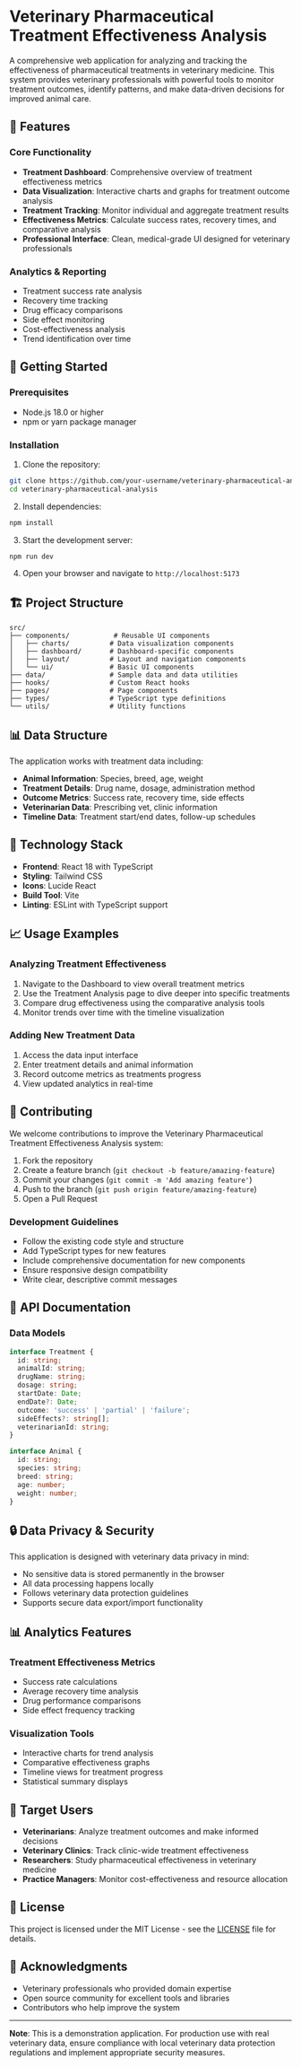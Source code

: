 # Veterinary Pharmaceutical Treatment Effectiveness Analysis

A comprehensive web application for analyzing and tracking the effectiveness of pharmaceutical treatments in veterinary medicine. This system provides veterinary professionals with powerful tools to monitor treatment outcomes, identify patterns, and make data-driven decisions for improved animal care.

## 🏥 Features

### Core Functionality
- **Treatment Dashboard**: Comprehensive overview of treatment effectiveness metrics
- **Data Visualization**: Interactive charts and graphs for treatment outcome analysis
- **Treatment Tracking**: Monitor individual and aggregate treatment results
- **Effectiveness Metrics**: Calculate success rates, recovery times, and comparative analysis
- **Professional Interface**: Clean, medical-grade UI designed for veterinary professionals

### Analytics & Reporting
- Treatment success rate analysis
- Recovery time tracking
- Drug efficacy comparisons
- Side effect monitoring
- Cost-effectiveness analysis
- Trend identification over time

## 🚀 Getting Started

### Prerequisites
- Node.js 18.0 or higher
- npm or yarn package manager

### Installation

1. Clone the repository:
```bash
git clone https://github.com/your-username/veterinary-pharmaceutical-analysis.git
cd veterinary-pharmaceutical-analysis
```

2. Install dependencies:
```bash
npm install
```

3. Start the development server:
```bash
npm run dev
```

4. Open your browser and navigate to `http://localhost:5173`

## 🏗️ Project Structure

```
src/
├── components/           # Reusable UI components
│   ├── charts/          # Data visualization components
│   ├── dashboard/       # Dashboard-specific components
│   ├── layout/          # Layout and navigation components
│   └── ui/              # Basic UI components
├── data/                # Sample data and data utilities
├── hooks/               # Custom React hooks
├── pages/               # Page components
├── types/               # TypeScript type definitions
└── utils/               # Utility functions
```

## 📊 Data Structure

The application works with treatment data including:

- **Animal Information**: Species, breed, age, weight
- **Treatment Details**: Drug name, dosage, administration method
- **Outcome Metrics**: Success rate, recovery time, side effects
- **Veterinarian Data**: Prescribing vet, clinic information
- **Timeline Data**: Treatment start/end dates, follow-up schedules

## 🔧 Technology Stack

- **Frontend**: React 18 with TypeScript
- **Styling**: Tailwind CSS
- **Icons**: Lucide React
- **Build Tool**: Vite
- **Linting**: ESLint with TypeScript support

## 📈 Usage Examples

### Analyzing Treatment Effectiveness
1. Navigate to the Dashboard to view overall treatment metrics
2. Use the Treatment Analysis page to dive deeper into specific treatments
3. Compare drug effectiveness using the comparative analysis tools
4. Monitor trends over time with the timeline visualization

### Adding New Treatment Data
1. Access the data input interface
2. Enter treatment details and animal information
3. Record outcome metrics as treatments progress
4. View updated analytics in real-time

## 🤝 Contributing

We welcome contributions to improve the Veterinary Pharmaceutical Treatment Effectiveness Analysis system:

1. Fork the repository
2. Create a feature branch (`git checkout -b feature/amazing-feature`)
3. Commit your changes (`git commit -m 'Add amazing feature'`)
4. Push to the branch (`git push origin feature/amazing-feature`)
5. Open a Pull Request

### Development Guidelines
- Follow the existing code style and structure
- Add TypeScript types for new features
- Include comprehensive documentation for new components
- Ensure responsive design compatibility
- Write clear, descriptive commit messages

## 📝 API Documentation

### Data Models

```typescript
interface Treatment {
  id: string;
  animalId: string;
  drugName: string;
  dosage: string;
  startDate: Date;
  endDate?: Date;
  outcome: 'success' | 'partial' | 'failure';
  sideEffects?: string[];
  veterinarianId: string;
}

interface Animal {
  id: string;
  species: string;
  breed: string;
  age: number;
  weight: number;
}
```

## 🔒 Data Privacy & Security

This application is designed with veterinary data privacy in mind:
- No sensitive data is stored permanently in the browser
- All data processing happens locally
- Follows veterinary data protection guidelines
- Supports secure data export/import functionality

## 📊 Analytics Features

### Treatment Effectiveness Metrics
- Success rate calculations
- Average recovery time analysis
- Drug performance comparisons
- Side effect frequency tracking

### Visualization Tools
- Interactive charts for trend analysis
- Comparative effectiveness graphs
- Timeline views for treatment progress
- Statistical summary displays

## 🏥 Target Users

- **Veterinarians**: Analyze treatment outcomes and make informed decisions
- **Veterinary Clinics**: Track clinic-wide treatment effectiveness
- **Researchers**: Study pharmaceutical effectiveness in veterinary medicine
- **Practice Managers**: Monitor cost-effectiveness and resource allocation


## 📄 License

This project is licensed under the MIT License - see the [LICENSE](LICENSE) file for details.

## 🙏 Acknowledgments

- Veterinary professionals who provided domain expertise
- Open source community for excellent tools and libraries
- Contributors who help improve the system

---

**Note**: This is a demonstration application. For production use with real veterinary data, ensure compliance with local veterinary data protection regulations and implement appropriate security measures.
